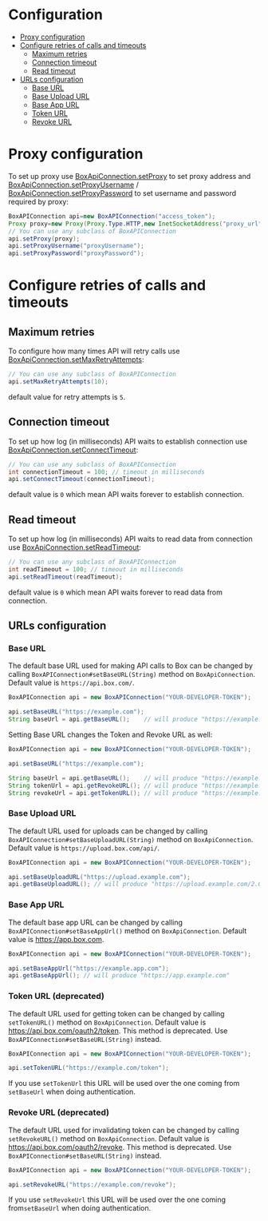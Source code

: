 # Configuration

- [Proxy configuration](#proxy-configuration)
- [Configure retries of calls and timeouts](#configure-retries-of-calls-and-timeouts)
    - [Maximum retries](#maximum-retries)
    - [Connection timeout](#connection-timeout)
    - [Read timeout](#read-timeout)
- [URLs configuration](#urls-configuration)
    - [Base URL](#base-url)
    - [Base Upload URL](#base-upload-url)
    - [Base App URL](#base-app-url)
    - [Token URL](#token-url-deprecated)
    - [Revoke URL](#revoke-url-deprecated)

# Proxy configuration

To set up proxy
use [BoxApiConnection.setProxy](https://opensource.box.com/box-java-sdk/javadoc/com/box/sdk/BoxAPIConnection.html#setProxy-java.net.Proxy-)
to set proxy address
and [BoxApiConnection.setProxyUsername](https://opensource.box.com/box-java-sdk/javadoc/com/box/sdk/BoxAPIConnection.html#setProxyUsername-java.lang.String-) /
[BoxApiConnection.setProxyPassword](https://opensource.box.com/box-java-sdk/javadoc/com/box/sdk/BoxAPIConnection.html#setProxyPassword-java.lang.String-)
to set username and password required by proxy:

```java
BoxAPIConnection api=new BoxAPIConnection("access_token");
Proxy proxy=new Proxy(Proxy.Type.HTTP,new InetSocketAddress("proxy_url",8888));
// You can use any subclass of BoxAPIConnection
api.setProxy(proxy);
api.setProxyUsername("proxyUsername");
api.setProxyPassword("proxyPassword");
```

# Configure retries of calls and timeouts

## Maximum retries

To configure how many times API will retry calls
use [BoxApiConnection.setMaxRetryAttempts](https://opensource.box.com/box-java-sdk/javadoc/com/box/sdk/BoxAPIConnection.html#setMaxRetryAttempts-int-):

```java
// You can use any subclass of BoxAPIConnection
api.setMaxRetryAttempts(10);
```

default value for retry attempts is `5`.

## Connection timeout

To set up how log (in milliseconds) API waits to establish connection
use [BoxApiConnection.setConnectTimeout](https://opensource.box.com/box-java-sdk/javadoc/com/box/sdk/BoxAPIConnection.html#setConnectTimeout-int-):

```java
// You can use any subclass of BoxAPIConnection
int connectionTimeout = 100; // timeout in milliseconds
api.setConnectTimeout(connectionTimeout);
```

default value is `0` which mean API waits forever to establish connection.

## Read timeout

To set up how log (in milliseconds) API waits to read data from connection
use [BoxApiConnection.setReadTimeout](https://opensource.box.com/box-java-sdk/javadoc/com/box/sdk/BoxAPIConnection.html#setReadTimeout-int-):

```java
// You can use any subclass of BoxAPIConnection
int readTimeout = 100; // timeout in milliseconds
api.setReadTimeout(readTimeout);
```

default value is `0` which mean API waits forever to read data from connection.

## URLs configuration

### Base URL
The default base URL used for making API calls to Box can be changed by calling `BoxAPIConnection#setBaseURL(String)` 
method on `BoxApiConnection`. Default value is `https://api.box.com/`.

```java
BoxAPIConnection api = new BoxAPIConnection("YOUR-DEVELOPER-TOKEN");

api.setBaseURL("https://example.com");
String baseUrl = api.getBaseURL();    // will produce "https://example.com/2.0/"
```

Setting Base URL changes the Token and Revoke URL as well:
```java
BoxAPIConnection api = new BoxAPIConnection("YOUR-DEVELOPER-TOKEN");

api.setBaseURL("https://example.com");

String baseUrl = api.getBaseURL();    // will produce "https://example.com/2.0/"
String tokenUrl = api.getRevokeURL(); // will produce "https://example.com/oauth2/revoke"
String revokeUrl = api.getTokenURL(); // will produce "https://example.com/oauth2/token"
```

### Base Upload URL
The default URL used for uploads can be changed by calling `BoxAPIConnection#setBaseUploadURL(String)` method on `BoxApiConnection`.
Default value is `https://upload.box.com/api/`.

```java
BoxAPIConnection api = new BoxAPIConnection("YOUR-DEVELOPER-TOKEN");

api.setBaseUploadURL("https://upload.example.com");
api.getBaseUploadURL(); // will produce "https://upload.example.com/2.0/"
```

### Base App URL
The default base app URL can be changed by calling `BoxAPIConnection#setBaseAppUrl()` method on `BoxApiConnection`. 
Default value is https://app.box.com.

```java
BoxAPIConnection api = new BoxAPIConnection("YOUR-DEVELOPER-TOKEN");

api.setBaseAppUrl("https://example.app.com");
api.getBaseAppUrl(); // will produce "https://app.example.com"
```

### Token URL (deprecated)
The default URL used for getting token can be changed by calling `setTokenURL()` method on `BoxApiConnection`. 
Default value is https://api.box.com/oauth2/token. This method is deprecated. Use `BoxAPIConnection#setBaseURL(String)` 
instead.

```java
BoxAPIConnection api = new BoxAPIConnection("YOUR-DEVELOPER-TOKEN");

api.setTokenURL("https://example.com/token");
```

If you use `setTokenUrl` this URL will be used over the one coming from `setBaseUrl` when doing authentication. 

### Revoke URL (deprecated)
The default URL used for invalidating token can be changed by calling `setRevokeURL()` method on `BoxApiConnection`. 
Default value is https://api.box.com/oauth2/revoke. This method is deprecated. Use `BoxAPIConnection#setBaseURL(String)`
instead.

```java
BoxAPIConnection api = new BoxAPIConnection("YOUR-DEVELOPER-TOKEN");

api.setRevokeURL("https://example.com/revoke");
```

If you use `setRevokeUrl` this URL will be used over the one coming from`setBaseUrl` when doing authentication.
